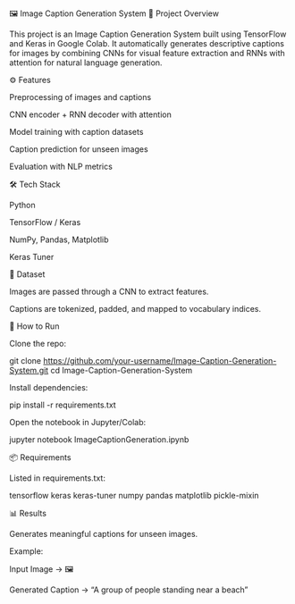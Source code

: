 🖼️ Image Caption Generation System
📌 Project Overview

This project is an Image Caption Generation System built using TensorFlow and Keras in Google Colab. It automatically generates descriptive captions for images by combining CNNs for visual feature extraction and RNNs with attention for natural language generation.

⚙️ Features

Preprocessing of images and captions

CNN encoder + RNN decoder with attention

Model training with caption datasets

Caption prediction for unseen images

Evaluation with NLP metrics

🛠️ Tech Stack

Python

TensorFlow / Keras

NumPy, Pandas, Matplotlib

Keras Tuner

📂 Dataset

Images are passed through a CNN to extract features.

Captions are tokenized, padded, and mapped to vocabulary indices.

🚀 How to Run

Clone the repo:

git clone https://github.com/your-username/Image-Caption-Generation-System.git
cd Image-Caption-Generation-System


Install dependencies:

pip install -r requirements.txt


Open the notebook in Jupyter/Colab:

jupyter notebook ImageCaptionGeneration.ipynb

📦 Requirements

Listed in requirements.txt:

tensorflow
keras
keras-tuner
numpy
pandas
matplotlib
pickle-mixin

📊 Results

Generates meaningful captions for unseen images.

Example:

Input Image → 🖼️

Generated Caption → “A group of people standing near a beach”

